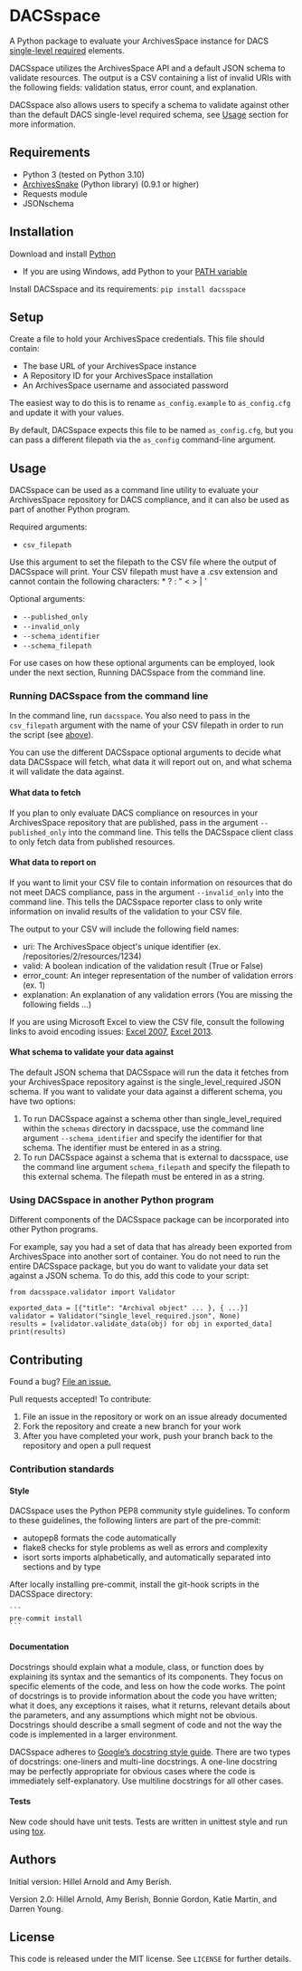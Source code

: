 # DACSspace

A Python package to evaluate your ArchivesSpace instance for DACS [single-level required](https://saa-ts-dacs.github.io/dacs/06_part_I/02_chapter_01.html#single-level-required) elements.

DACSspace utilizes the ArchivesSpace API and a default JSON schema to validate resources. The output is a CSV containing a list of invalid URIs with the following fields: validation status, error count, and explanation.

DACSspace also allows users to specify a schema to validate against other than the default DACS single-level required schema, see [Usage](https://github.com/RockefellerArchiveCenter/DACSspace#usage) section for more information.

## Requirements

*   Python 3 (tested on Python 3.10)
*   [ArchivesSnake](https://github.com/archivesspace-labs/ArchivesSnake) (Python library) (0.9.1 or higher)
*   Requests module
*   JSONschema

## Installation

Download and install [Python](https://www.python.org/downloads/)

* If you are using Windows, add Python to your [PATH variable](https://docs.python.org/2/using/windows.html)

Install DACSspace and its requirements: ```pip install dacsspace```

## Setup

Create a file to hold your ArchivesSpace credentials. This file should contain:
* The base URL of your ArchivesSpace instance
* A Repository ID for your ArchivesSpace installation
* An ArchivesSpace username and associated password

The easiest way to do this is to rename `as_config.example` to `as_config.cfg`
and update it with your values.

By default, DACSspace expects this file to be named `as_config.cfg`, but you can
pass a different filepath via the `as_config` command-line argument.  


## Usage

DACSspace can be used as a command line utility to evaluate your ArchivesSpace repository for DACS compliance, and it can also be used as part of another Python program.

Required arguments:
- `csv_filepath`

Use this argument to set the filepath to the CSV file where the output of DACSspace will print. Your CSV filepath must have a .csv extension and cannot contain the following characters: * ? : " < > | '

Optional arguments:
- `--published_only`
- `--invalid_only`
- `--schema_identifier`
- `--schema_filepath`

For use cases on how these optional arguments can be employed, look under the next section, Running DACSspace from the command line.

### Running DACSspace from the command line

In the command line, run `dacsspace`. You also need to pass in the `csv_filepath` argument with the name of your CSV filepath in order to run the script (see [above]((https://github.com/RockefellerArchiveCenter/DACSspace#usage))).

You can use the different DACSspace optional arguments to decide what data DACSspace will fetch, what data it will report out on, and what schema it will validate the data against.

#### What data to fetch

If you plan to only evaluate DACS compliance on resources in your ArchivesSpace repository that are published, pass in the argument `--published_only` into the command line. This tells the DACSspace client class to only fetch data from published resources.

#### What data to report on

If you want to limit your CSV file to contain information on resources that do not meet DACS compliance, pass in the argument `--invalid_only` into the command line. This tells the DACSspace reporter class to only write information on invalid results of the validation to your CSV file.

The output to your CSV will include the following field names:
- uri: The ArchivesSpace object's unique identifier (ex. /repositories/2/resources/1234)
- valid: A boolean indication of the validation result (True or False)
- error_count: An integer representation of the number of validation errors (ex. 1)
- explanation: An explanation of any validation errors (You are missing the following fields ...)

If you are using Microsoft Excel to view the CSV file, consult the following links to avoid encoding issues: [Excel 2007](https://www.itg.ias.edu/content/how-import-csv-file-uses-utf-8-character-encoding-0), [Excel 2013](https://www.ias.edu/itg/how-import-csv-file-uses-utf-8-character-encoding).

#### What schema to validate your data against

The default JSON schema that DACSspace will run the data it fetches from your ArchivesSpace repository against is the single_level_required JSON schema. If you want to validate your data against a different schema, you have two options:

1. To run DACSspace against a schema other than single_level_required within the `schemas` directory in dacsspace, use the command line argument `--schema_identifier` and specify the identifier for that schema. The identifier must be entered in as a string.
2. To run DACSspace against a schema that is external to dacsspace, use the command line argument `schema_filepath` and specify the filepath to this external schema. The filepath must be entered in as a string.

### Using DACSspace in another Python program

Different components of the DACSspace package can be incorporated into other Python programs.

For example, say you had a set of data that has already been exported from ArchivesSpace into another sort of container. You do not need to run the entire DACSspace package, but you do want to validate your data set against a JSON schema. To do this, add this code to your script:

```
from dacsspace.validator import Validator

exported_data = [{"title": "Archival object" ... }, { ...}]
validator = Validator("single_level_required.json", None)
results = [validator.validate_data(obj) for obj in exported_data]
print(results)
```

## Contributing

Found a bug? [File an issue.](https://github.com/RockefellerArchiveCenter/DACSspace/issues/new/choose)

Pull requests accepted! To contribute:

1. File an issue in the repository or work on an issue already documented
2. Fork the repository and create a new branch for your work
3. After you have completed your work, push your branch back to the repository and open a pull request

### Contribution standards

#### Style

DACSspace uses the Python PEP8 community style guidelines. To conform to these guidelines, the following linters are part of the pre-commit:

* autopep8 formats the code automatically
* flake8 checks for style problems as well as errors and complexity
* isort sorts imports alphabetically, and automatically separated into sections and by type

After locally installing pre-commit, install the git-hook scripts in the DACSSpace directory:

    ```
    pre-commit install
    ```  

#### Documentation

Docstrings should explain what a module, class, or function does by explaining its syntax and the semantics of its components. They focus on specific elements of the code, and less on how the code works. The point of docstrings is to provide information about the code you have written; what it does, any exceptions it raises, what it returns, relevant details about the parameters, and any assumptions which might not be obvious. Docstrings should describe a small segment of code and not the way the code is implemented in a larger environment.

DACSspace adheres to [Google’s docstring style guide](https://google.github.io/styleguide/pyguide.html#381-docstrings). There are two types of docstrings: one-liners and multi-line docstrings. A one-line docstring may be perfectly appropriate for obvious cases where the code is immediately self-explanatory. Use multiline docstrings for all other cases.

#### Tests

New code should  have unit tests. Tests are written in unittest style and run using [tox](https://tox.readthedocs.io/). 

## Authors

Initial version: Hillel Arnold and Amy Berish.

Version 2.0: Hillel Arnold, Amy Berish, Bonnie Gordon, Katie Martin, and Darren Young.

## License

This code is released under the MIT license. See `LICENSE` for further details.
